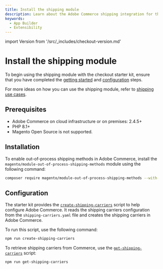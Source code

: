 ```yaml
---
title: Install the shipping module
description: Learn about the Adobe Commerce shipping integration for the checkout starter kit and how you can get started.
keywords:
  - App Builder
  - Extensibility
---
```


import Version from '/src/_includes/checkout-version.md'

# Install the shipping module

To begin using the shipping module with the checkout starter kit, ensure that you have completed the [getting started](./getting-started.md) and [configuration](./configure.md) steps.

For more ideas on how you can use the shipping module, refer to [shipping use cases](./shipping-use-cases.md).

## Prerequisites

* Adobe Commerce on cloud infrastructure or on premises: 2.4.5+
* PHP 8.1+
* Magento Open Source is not supported.

## Installation

<Version />

To enable out-of-process shipping methods in Adobe Commerce, install the `magento/module-out-of-process-shipping-methods` module using the following command:

```bash
composer require magento/module-out-of-process-shipping-methods --with-dependencies
```

## Configuration

The starter kit provides the [`create-shipping-carriers`](https://github.com/adobe/commerce-checkout-starter-kit/blob/main/scripts/create-shipping-carriers.js) script to help configure Adobe Commerce. It reads the shipping carriers configuration from the `shipping-carriers.yaml` file and creates the shipping carriers in Adobe Commerce.

To run this script, use the following command:

```bash
npm run create-shipping-carriers
```

To retrieve shipping carriers from Commerce, use the [`get-shipping-carriers`](https://github.com/adobe/commerce-checkout-starter-kit/blob/main/scripts/get-shipping-carriers.js) script:

```bash
npm run get-shipping-carriers
```

